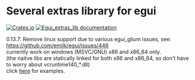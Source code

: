 # Several extras library for egui

[![Crates.io](https://img.shields.io/crates/v/egui_extras_lib.svg)](https://crates.io/crates/egui_extras_lib)
[![Egui_extras_lib documentation](https://docs.rs/egui_extras_lib/badge.svg)](https://docs.rs/egui_extras_lib)

0.13.7: Remove linux support due to various egui_glium issues, see: https://github.com/emilk/egui/issues/446
<br />
currently work on windows (MSVC/GNU) x86 and x86_64 only.
<br />
(the naitve libs are statically linked for both x86 and x86_64, so don't have to worry about vcruntime140_*.dll)
<br />
click [here](https://github.com/Ar37-rs/egui-extras-lib/tree/main/example) for examples.
